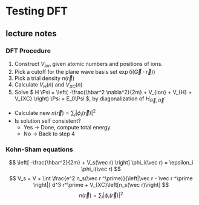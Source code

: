 # Testing DFT












## lecture notes

### DFT Procedure
1. Construct $V_{ion}$ given atomic numbers and positions of ions.
2. Pick a cutoff for the plane wave basis set $\exp(i(\vec G \cdot \vec r))$
3. Pick a trial density $n(\vec r)$
4. Calculate $V_H(n)$ and $V_{XC}(n)$
5. Solve
$
H \Psi = \left( -\frac{\hbar^2 \nabla^2}{2m} + V_{ion} + V_{H} + V_{XC} \right) \Psi = E_0\Psi
$, by diagonalization of $H_{\vec G,\vec G ^\prime }$
- Calculate new $n(\vec r) = \sum_i \left| \phi_i(\vec r) \right|^2$
- Is solution self consistent?
    - Yes &rarr; Done, compute total energy
    - No &rarr; Back to step 4

### Kohn-Sham equations
$$
\left[ -\frac{\hbar^2}{2m} + V_s(\vec r) \right] \phi_i(\vec r) = \epsilon_i \phi_i(\vec r)
$$
$$
V_s = V + \int \frac{e^2 n_s(\vec r ^\prime)}{\left|\vec r - \vec r ^\prime \right|} d^3 r^\prime + V_{XC}\left[n_s(\vec r)\right]
$$
$$
n(\vec r)=\sum_i \left|\phi_i(\vec r)\right|^2
$$
